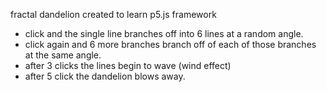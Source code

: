 fractal dandelion created to learn p5.js framework
* click and the single line branches off into 6 lines at a random angle.
* click again and 6 more branches branch off of each of those branches at the same angle.
* after 3 clicks the lines begin to wave (wind effect)
* after 5 click the dandelion blows away.
